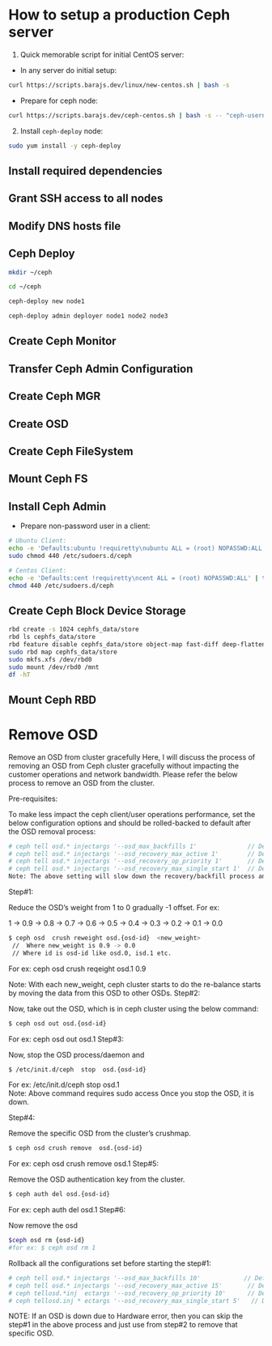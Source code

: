 # How to setup a production Ceph server

1. Quick memorable script for initial CentOS server:

* In any server do initial setup:
```bash
curl https://scripts.barajs.dev/linux/new-centos.sh | bash -s
```

* Prepare for ceph node:
```bash
curl https://scripts.barajs.dev/ceph-centos.sh | bash -s -- "ceph-username" "ceph-password"
```

2. Install `ceph-deploy` node:

```bash
sudo yum install -y ceph-deploy
```

## Install required dependencies


## Grant SSH access to all nodes

## Modify DNS hosts file

## Ceph Deploy

```bash
mkdir ~/ceph

cd ~/ceph

ceph-deploy new node1

ceph-deploy admin deployer node1 node2 node3
```

## Create Ceph Monitor

## Transfer Ceph Admin Configuration

## Create Ceph MGR

## Create OSD

## Create Ceph FileSystem

## Mount Ceph FS

## Install Ceph Admin

* Prepare non-password user in a client:

```bash
# Ubuntu Client:
echo -e 'Defaults:ubuntu !requiretty\nubuntu ALL = (root) NOPASSWD:ALL' | sudo tee /etc/sudoers.d/ceph 
sudo chmod 440 /etc/sudoers.d/ceph

# Centos Client:
echo -e 'Defaults:cent !requiretty\ncent ALL = (root) NOPASSWD:ALL' | tee /etc/sudoers.d/ceph 
chmod 440 /etc/sudoers.d/ceph 
```

## Create Ceph Block Device Storage

```bash
rbd create -s 1024 cephfs_data/store
rbd ls cephfs_data/store
rbd feature disable cephfs_data/store object-map fast-diff deep-flatten
sudo rbd map cephfs_data/store
sudo mkfs.xfs /dev/rbd0
sudo mount /dev/rbd0 /mnt
df -hT
```

## Mount Ceph RBD




# Remove OSD

Remove an OSD from cluster gracefully
Here, I will discuss the process of removing an OSD from Ceph cluster gracefully without impacting the customer operations and network bandwidth. Please refer the below process to remove an OSD from the cluster.

Pre-requisites:

To make less impact  the ceph client/user operations performance, set the below configuration options and should be rolled-backed to default after the OSD removal process:
```bash
# ceph tell osd.* injectargs '--osd_max_backfills 1'              // Default 10
# ceph tell osd.* injectargs '--osd_recovery_max_active 1'        // Default 15
# ceph tell osd.* injectargs '--osd_recovery_op_priority 1'       // Default 10
# ceph tell osd.* injectargs '--osd_recovery_max_single_start 1'  // Default 5
Note: The above setting will slow down the recovery/backfill process and prolongs the osd removal process.
```
Step#1:

Reduce the OSD’s weight from 1 to 0 gradually -1 offset. For ex:

1 -> 0.9 -> 0.8 -> 0.7 -> 0.6 -> 0.5 -> 0.4 -> 0.3 -> 0.2 -> 0.1 -> 0.0
```bash
$ ceph osd  crush reweight osd.{osd-id}  <new_weight> 
 //  Where new_weight is 0.9 -> 0.0
 // Where id is osd-id like osd.0, isd.1 etc.
```
For ex: ceph osd crush reqeight osd.1 0.9

Note: With each new_weight, ceph cluster starts to do the re-balance
      starts by moving the data from this OSD to other OSDs.
Step#2:

Now, take out the OSD, which is in ceph cluster using the below command:
```bash
$ ceph osd out osd.{osd-id}
```
For ex: ceph osd out osd.1
Step#3:

Now, stop the OSD process/daemon and
```bash
$ /etc/init.d/ceph  stop  osd.{osd-id}
```
For ex: /etc/init.d/ceph stop osd.1   
Note: Above command requires sudo access
Once you stop the OSD, it is down.

Step#4:

Remove the specific OSD from the cluster’s crushmap.
```bash
$ ceph osd crush remove  osd.{osd-id}
```
For ex: ceph osd crush remove osd.1
Step#5:

Remove the OSD authentication key from the cluster.
```bash
$ ceph auth del osd.{osd-id}
```
For ex: ceph auth del osd.1
Step#6:

Now remove the osd
```bash
$ceph osd rm {osd-id}
#for ex: $ ceph osd rm 1
```

Rollback all the configurations set before starting the step#1:
```bash
# ceph tell osd.* injectargs '--osd_max_backfills 10'            // Default 10
# ceph tell osd.* injectargs '--osd_recovery_max_active 15'       // Default 15 
# ceph tellosd.*inj  ectargs '--osd_recovery_op_priority 10'      // Default 10
# ceph tellosd.inj * ectargs '--osd_recovery_max_single_start 5'   // Default 5
```
NOTE: If  an OSD is down due to Hardware error, then you can skip the step#1 in the above process and just use from step#2 to remove that specific OSD.
